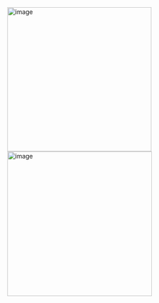 <img width="329" alt="image" src="https://github.com/user-attachments/assets/c3fc5329-b4e1-4dc9-a7c3-7d60e26d47fa" />
<img width="330" alt="image" src="https://github.com/user-attachments/assets/f33123e6-6c18-44f7-90a7-ec60181fdb68" />
